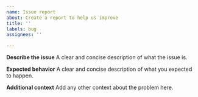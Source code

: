 ```yaml
---
name: Issue report
about: Create a report to help us improve
title: ''
labels: bug
assignees: ''

---
```


**Describe the issue**
A clear and concise description of what the issue is.

**Expected behavior**
A clear and concise description of what you expected to happen.

**Additional context**
Add any other context about the problem here.
